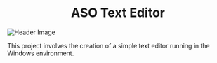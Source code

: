 # <div align="center"> **ASO Text Editor** </div>

![Header Image](https://headedforspace.com/wp-content/uploads/2024/04/textedit.png)

This project involves the creation of a simple text editor running in the Windows environment.
